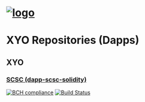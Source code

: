[logo]: https://cdn.xy.company/img/brand/XY_Logo_GitHub.png

# [![logo]](https://xy.company)

# XYO Repositories (Dapps)

## XYO

### [SCSC (dapp-scsc-solidity)](https://github.com/XYOracleNetwork/dapp-scsc-solidity)

[![BCH compliance](https://bettercodehub.com/edge/badge/XYOracleNetwork/dapp-scsc-solidity?branch=master)](https://bettercodehub.com/results/XYOracleNetwork/dapp-scsc-solidity) [![Build Status](https://travis-ci.com/XYOracleNetwork/app-xyo-react.svg?token=A85R2pDnngMDyWoqeLUG&branch=master)](https://travis-ci.com/XYOracleNetwork/app-xyo-react)